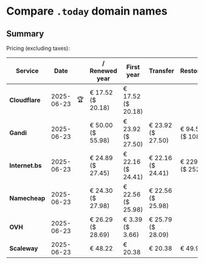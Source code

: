# Compare `.today` domain names

## Summary

Pricing (excluding taxes):

| Service | Date |  | / Renewed year | First year | Transfer | Restoration |
|--|--|--|--|--|--|--|
| **Cloudflare** | 2025-06-23 | 🏆 | € 17.52<br>($ 20.18) | € 17.52<br>($ 20.18) |  |  |
| **Gandi** | 2025-06-23 |  | € 50.00<br>($ 55.98) | € 23.92<br>($ 27.50) | € 23.92<br>($ 27.50) | € 94.53<br>($ 108.70) |
| **Internet.bs** | 2025-06-23 |  | € 24.89<br>($ 27.45) | € 22.16<br>($ 24.41) | € 22.16<br>($ 24.41) | € 229.29<br>($ 252.65) |
| **Namecheap** | 2025-06-23 |  | € 24.30<br>($ 27.98) | € 22.56<br>($ 25.98) | € 22.56<br>($ 25.98) |  |
| **OVH** | 2025-06-23 |  | € 26.29<br>($ 28.69) | € 3.39<br>($ 3.66) | € 25.79<br>($ 28.09) |  |
| **Scaleway** | 2025-06-23 |  | € 48.22 | € 20.38 | € 20.38 | € 49.99 |
